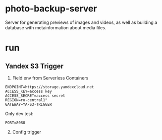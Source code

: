 # photo-backup-server

Server for generating previews of images and videos, as well as building a database with metainformation about media files.

# run
## Yandex S3 Trigger
1. Field env from Serverless Containers
```
ENDPOINT=https://storage.yandexcloud.net
ACCESS_KEY=access key
ACCESS_SECRET=access secret
REGION=ru-central1"
GATEWAY=YA-S3-TRIGGER

```
Only dev test:
```
PORT=8080
```
2. Config trigger

